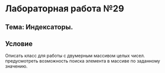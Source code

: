 # Лабораторная работа №29
## Тема: Индексаторы.

## Условие

Описать класс для работы с двумерным массивом целых чисел. предусмотреть возможность поиска элемента в массиве по заданному значению.
